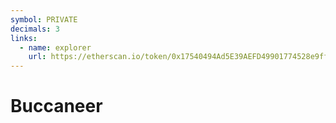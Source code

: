 ```yaml
---
symbol: PRIVATE
decimals: 3
links:
  - name: explorer
    url: https://etherscan.io/token/0x17540494Ad5E39AEFD49901774528e9ff17FE40B
---
```


# Buccaneer
